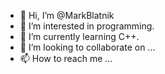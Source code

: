 - 👋 Hi, I’m @MarkBlatnik
- 👀 I’m interested in programming.
- 🌱 I’m currently learning C++.
- 💞️ I’m looking to collaborate on ...
- 📫 How to reach me ...

<!---
MarkBlatnik/MarkBlatnik is a ✨ special ✨ repository because its `README.md` (this file) appears on your GitHub profile.
You can click the Preview link to take a look at your changes.
--->
